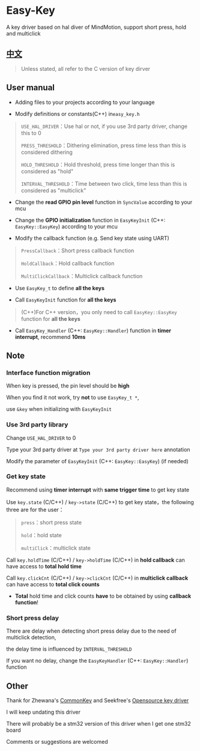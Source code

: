 # Easy-Key

A key driver based on hal diver of MindMotion, support short press, hold and multiclick

## [中文](./README_CN.md)

>Unless stated, all refer to the C version of key dirver

## User manual

- Adding files to your projects according to your language

- Modify definitions or constants(C++) in`easy_key.h`

>`USE_HAL_DRIVER`：Use hal or not, if you use 3rd party driver, change this to 0
>
>`PRESS_THRESHOLD`：Dithering elimination, press time less than this is considered dithering
>
>`HOLD_THRESHOLD`：Hold threshold, press time longer than this is considered as "hold"
>
>`INTERVAL_THRESHOLD`：Time between two click, time less than this is considered as "multiclick"

* Change the **read GPIO pin level** function in `SyncValue` according to your mcu

* Change the **GPIO initialization** function in `EasyKeyInit` (C++: `EasyKey::EasyKey`) according to your mcu

* Modify the callback function (e.g. Send key state using UART)

>`PressCallback`：Short press callback function
>
>`HoldCallback`：Hold callback function
>
>`MultiClickCallback`：Multiclick callback function

* Use `EasyKey_t` to define **all the keys**

* Call `EasyKeyInit` function for **all the keys**

>(C++)For C++ version，you only need to call `EasyKey::EasyKey` function for **all the keys**

* Call `EasyKey_Handler` (C++: `EasyKey::Handler`) function in **timer interrupt**, recommend **10ms**

## Note

### Interface function migration

When key is pressed, the pin level should be **high**

When you find it not work, try **not** to use `EasyKey_t *`,

use `&key` when initializing with `EasyKeyInit`

### Use 3rd party library

Change `USE_HAL_DRIVER` to 0

Type your 3rd party driver at `Type your 3rd party driver here` annotation

Modify the parameter of `EasyKeyInit` (C++: `EasyKey::EasyKey`) (if needed)

### Get key state

Recommend using **timer interrupt** with **same trigger time** to get key state

Use `key.state` (C/C++) / `key->state` (C/C++) to get key state，the following three are for the user：

> `press`：short press state
>
> `hold`：hold state
>
> `multiClick`：multiclick state

Call `key.holdTime` (C/C++) / `key->holdTime` (C/C++) in **hold callback** can have access to **total hold time**

Call `key.clickCnt` (C/C++) / `key->clickCnt` (C/C++) in **multiclick callback** can have access to **total click counts**

* **Total** hold time and click counts **have** to be obtained by using **callback function**!

### Short press delay

There are delay when detecting short press delay due to the need of multiclick detection,

the delay time is influenced by `INTERVAL_THRESHOLD`

If you want no delay, change the `EasyKeyHandler` (C++: `EasyKey::Handler`) function

## Other

Thank for Zhewana's [CommonKey](https://github.com/Zhewana/CommonKey) and Seekfree's [Opensource key driver](https://gitee.com/seekfree)

I will keep undating this driver

There will probably be a stm32 version of this driver when I get one stm32 board

Comments or suggestions are welcomed